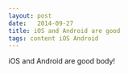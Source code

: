 ```yaml
---
layout: post
date:   2014-09-27
title: iOS and Android are good
tags: content iOS Android
---
```


iOS and Android are good body!
